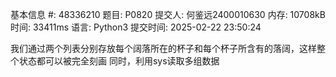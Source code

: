 基本信息
#:
48336210
题目:
P0820
提交人:
何鉴远2400010630
内存:
10708kB
时间:
33411ms
语言:
Python3
提交时间:
2025-02-22 23:50:24

我们通过两个列表分别存放每个阔落所在的杯子和每个杯子所含有的落阔，这样整个状态都可以被完全刻画
同时，利用sys读取多组数据